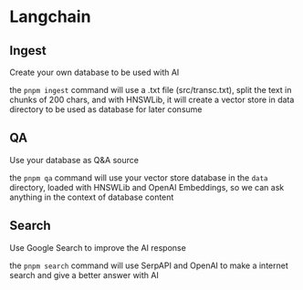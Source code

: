 # Langchain

## Ingest

Create your own database to be used with AI

the `pnpm ingest` command will use a .txt file (src/transc.txt), split the text in chunks of 200 chars, and with HNSWLib, it will create a vector store in data directory to be used as database for later consume

## QA

Use your database as Q&A source

the `pnpm qa` command will use your vector store database in the `data` directory, loaded with HNSWLib and OpenAI Embeddings, so we can ask anything in the context of database content

## Search

Use Google Search to improve the AI response

the `pnpm search` command will use SerpAPI and OpenAI to make a internet search and give a better answer with AI